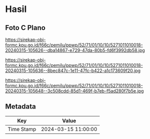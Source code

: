 # Hasil

## Foto C Plano

https://sirekap-obj-formc.kpu.go.id/f66c/pemilu/ppwp/52/71/01/10/10/5271011010018-20240315-105626--dba14867-e729-47da-80b5-fd6f3992db58.jpg

https://sirekap-obj-formc.kpu.go.id/f66c/pemilu/ppwp/52/71/01/10/10/5271011010018-20240315-105636--8bec847c-1e11-47fc-b422-a1c173609f20.jpg

https://sirekap-obj-formc.kpu.go.id/f66c/pemilu/ppwp/52/71/01/10/10/5271011010018-20240315-105648--3c508cdd-85d1-469f-b7eb-f5ad280f7b5e.jpg


## Metadata

| Key        | Value               |
| ---------- | ------------------- |
| Time Stamp | 2024-03-15 11:00:00 |



